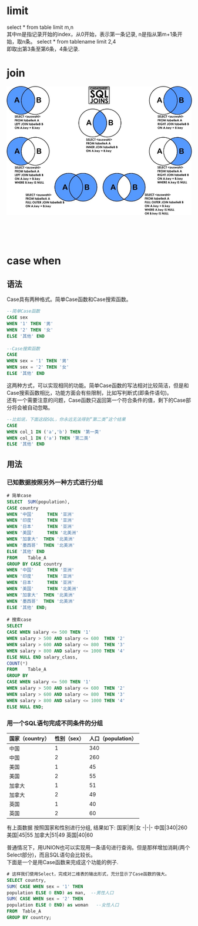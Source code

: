 # limit
select * from table limit m,n  
其中m是指记录开始的index，从0开始，表示第一条记录,
n是指从第m+1条开始，取n条。
select * from tablename limit 2,4  
即取出第3条至第6条，4条记录.

# join
![avatar](./resource/join.jpg)

<br/>
<br/>
<br/>

# case when

## 语法
Case具有两种格式。简单Case函数和Case搜索函数。
```sql
--简单Case函数
CASE sex
WHEN '1' THEN '男'
WHEN '2' THEN '女'
ELSE '其他' END

--Case搜索函数
CASE 
WHEN sex = '1' THEN '男'
WHEN sex = '2' THEN '女'
ELSE '其他' END
```
这两种方式，可以实现相同的功能。简单Case函数的写法相对比较简洁，但是和Case搜索函数相比，功能方面会有些限制，比如写判断式(即条件语句)。  
还有一个需要注意的问题，Case函数只返回第一个符合条件的值，剩下的Case部分将会被自动忽略。
```sql
--比如说，下面这段SQL，你永远无法得到“第二类”这个结果
CASE 
WHEN col_1 IN ('a','b') THEN '第一类'
WHEN col_1 IN ('a') THEN '第二类'
ELSE '其他' END
```

## 用法
### 已知数据按照另外一种方式进行分组
```sql
# 简单case
SELECT  SUM(population),
CASE country
WHEN '中国'     THEN '亚洲'
WHEN '印度'     THEN '亚洲'
WHEN '日本'     THEN '亚洲'
WHEN '美国'     THEN '北美洲'
WHEN '加拿大'  THEN '北美洲'
WHEN '墨西哥'  THEN '北美洲'
ELSE '其他' END
FROM    Table_A
GROUP BY CASE country
WHEN '中国'     THEN '亚洲'
WHEN '印度'     THEN '亚洲'
WHEN '日本'     THEN '亚洲'
WHEN '美国'     THEN '北美洲'
WHEN '加拿大'  THEN '北美洲'
WHEN '墨西哥'  THEN '北美洲'
ELSE '其他' END;

# 搜索case
SELECT
CASE WHEN salary <= 500 THEN '1'
WHEN salary > 500 AND salary <= 600  THEN '2'
WHEN salary > 600 AND salary <= 800  THEN '3'
WHEN salary > 800 AND salary <= 1000 THEN '4'
ELSE NULL END salary_class,
COUNT(*)
FROM    Table_A
GROUP BY
CASE WHEN salary <= 500 THEN '1'
WHEN salary > 500 AND salary <= 600  THEN '2'
WHEN salary > 600 AND salary <= 800  THEN '3'
WHEN salary > 800 AND salary <= 1000 THEN '4'
ELSE NULL END;
```


### 用一个SQL语句完成不同条件的分组

国家（country）| 性别（sex）| 人口（population）
-|-|-
中国|1|340  
中国|2|260  
美国|1|45
美国|2|55
加拿大|1|51
加拿大|2|49
英国|1|40
英国|2|60

有上面数据
按照国家和性别进行分组, 结果如下:
国家|男|女
-|-|-
中国|340|260
美国|45|55
加拿大|51|49
英国|40|60

普通情况下，用UNION也可以实现用一条语句进行查询。但是那样增加消耗(两个Select部分)，而且SQL语句会比较长。  
下面是一个是用Case函数来完成这个功能的例子.
```sql
# 这样我们使用Select，完成对二维表的输出形式，充分显示了Case函数的强大。
SELECT country,
SUM( CASE WHEN sex = '1' THEN
population ELSE 0 END) as man,  --男性人口
SUM( CASE WHEN sex = '2' THEN
population ELSE 0 END) as woman   --女性人口
FROM  Table_A
GROUP BY country;
```



```sql

```